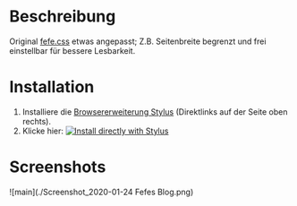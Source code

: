 # Beschreibung

Original [fefe.css](https://blog.fefe.de/?ts=b9f2d149) etwas angepasst; Z.B. Seitenbreite begrenzt und frei einstellbar für bessere Lesbarkeit.



# Installation

1. Installiere die [Browsererweiterung Stylus](https://add0n.com/stylus.html) (Direktlinks auf der Seite oben rechts).
2. Klicke hier: [![Install directly with Stylus](https://img.shields.io/badge/Install%20directly%20with-Stylus-238b8b.svg)](https://raw.githubusercontent.com/stonecrusher/stylus-UserCSS/master/fefe/fefe.user.css)


# Screenshots

![main](./Screenshot_2020-01-24 Fefes Blog.png)
